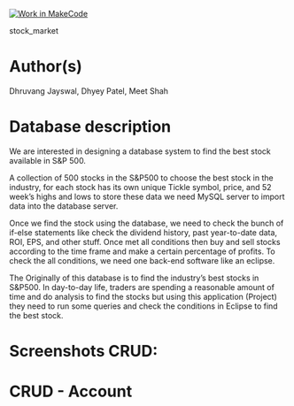 [![Work in MakeCode](https://classroom.github.com/assets/work-in-make-code-c53f0c86300af1a64cdd5dc830e2509efd17c8cb483a722cacaee84d10eb8ec9.svg)](https://classroom.github.com/online_ide?assignment_repo_id=5817044&assignment_repo_type=AssignmentRepo)

stock_market

# Author(s)
Dhruvang Jayswal, Dhyey Patel, Meet Shah

# Database description
We are interested in designing a database system to find the best stock available in S&P 500. 

A collection of 500 stocks in the S&P500 to choose the best stock in the industry, for each stock has its own unique Tickle symbol, price, and 52 week’s highs and lows to store these data we need MySQL server to import data into the database server. 

Once we find the stock using the database, we need to check the bunch of if-else statements like check the dividend history, past year-to-date data, ROI, EPS, and other stuff. Once met all conditions then buy and sell stocks according to the time frame and make a certain percentage of profits. To check the all conditions, we need one back-end software like an eclipse.

The Originally of this database is to find the industry’s best stocks in S&P500. In day-to-day life, traders are spending a reasonable amount of time and do analysis to find the stocks but using this application (Project) they need to run some queries and check the conditions in Eclipse to find the best stock. 

# Screenshots CRUD:
# CRUD - Account
